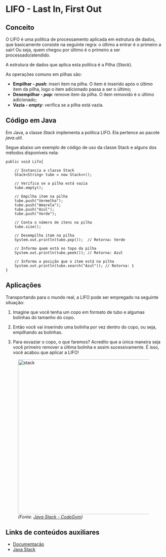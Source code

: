# LIFO - Last In, First Out

## Conceito

O LIFO é uma política de processamento aplicada em estrutura de dados, que basicamente consiste na seguinte regra: o último a entrar é o primeiro a sair! Ou seja, quem chegou por último é o primeiro a ser processado/atendido.

A estrutura de dados que aplica esta política é a Pilha (*Stack*).

As operações comuns em pilhas são:

* **Empilhar - *push***: inseri item na pilha. O item é inserido após o último item da pilha, logo o item adicionado passa a ser o último;
* **Desempilhar - *pop***: remove item da pilha. O item removido é o último adicionado;
* **Vazia - *empty***: verifica se a pilha está vazia.

## Código em Java

Em Java, a classe *Stack* implementa a política LIFO. Ela pertence ao pacote *java.util*.

Segue abaixo um exemplo de código de uso da classe Stack e alguns dos métodos disponíveis nela:


    public void Lifo{

        // Instancia a classe Stack
        Stack<String> tube = new Stack<>();

        // Verifica se a pilha está vazia
        tube.empty();

        // Empilha item na pilha
        tube.push("Vermelha");
        tube.push("Amarela");
        tube.push("Azul");
        tube.push("Verde");
        
        // Conta o número de itens na pilha
        tube.size();
        
        // Desempilha item na pilha 
        System.out.println(tube.pop());  // Retorna: Verde

        // Informa quem está no topo da pilha
        System.out.println(tube.peek()); // Retorna: Azul

        // Informa a posição que o item está na pilha
        System.out.println(tube.search("Azul")); // Retorna: 1
    }

## Aplicações

Transportando para o mundo real, a LIFO pode ser empregado na seguinte situação:

1. Imagine que você tenha um copo em formato de tubo e algumas bolinhas do tamanho do copo.

2. Então você vai inserindo uma bolinha por vez dentro do copo, ou seja, empilhando as bolinhas.

3. Para esvaziar o copo, o que faremos? Acredito que a única maneira seja você primeiro remover a última bolinha e assim sucessivamente. É isso, você acabou que aplicar a LIFO!

<figure style="display:flex; flex-direction:column; justify-content:center; ">
    <img height="500px" src="https://cdn.codegym.cc/images/article/f8e725f0-50c1-4854-a2f0-85a4b17cacbc/original.gif"
         alt="stack">
    <figcaption>
    <i>
    (Fonte: <a href="https://codegym.cc/groups/posts/java-stack">Java Stack - CodeGym</a>)
    </i>
    </figcaption>
</figure>

## Links de conteúdos auxiliares

* [Documentação](https://docs.oracle.com/javase/8/docs/api/java/util/Stack.html)
* [Java Stack](https://www.baeldung.com/java-stack)